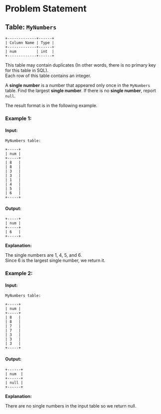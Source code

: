 
# Problem Statement
## Table:  `MyNumbers`
```
+-------------+------+
| Column Name | Type |
+-------------+------+
| num         | int  |
+-------------+------+
```
This table may contain duplicates (In other words, there is no primary key for this table in SQL).\
Each row of this table contains an integer.

A  **single number**  is a number that appeared only once in the  `MyNumbers`  table. Find the largest  **single number**. If there is no  **single number**, report  `null`.

The result format is in the following example.

### Example 1:
#### Input:
`MyNumbers table:`
```
+-----+
| num |
+-----+
| 8   |
| 8   |
| 3   |
| 3   |
| 1   |
| 4   |
| 5   |
| 6   |
+-----+
```
#### Output:
```
+-----+
| num |
+-----+
| 6   |
+-----+
```
**Explanation:** 

The single numbers are 1, 4, 5, and 6.\
Since 6 is the largest single number, we return it.

### Example 2:
#### Input:
`MyNumbers table:`
```
+-----+
| num |
+-----+
| 8   |
| 8   |
| 7   |
| 7   |
| 3   |
| 3   |
| 3   |
+-----+
```
#### Output:
```
+------+
| num  |
+------+
| null |
+------+
```
**Explanation:**

There are no single numbers in the input table so we return null.

